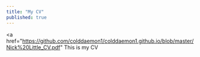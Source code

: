 ```yaml
---
title: "My CV"
published: true
---
```

<!--<a href="{{site.baseurl}}/Nick%20Little_CV.pdf">My CV is here</a>-->
<a href="https://github.com/colddaemon1/colddaemon1.github.io/blob/master/Nick%20Little_CV.pdf" This is my CV </a>

